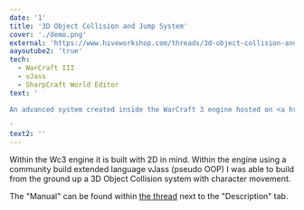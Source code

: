```yaml
---
date: '1'
title: '3D Object Collision and Jump System'
cover: './demo.png'
external: 'https://www.hiveworkshop.com/threads/3d-object-collision-and-jump-system-v0-7-0-0-beta.263598/'
aayoutube2: 'true'
tech:
  - WarCraft III
  - vJass
  - SharpCraft World Editor
text: '

An advanced system created inside the WarCraft 3 engine hosted on <a href="https://www.hiveworkshop.com/threads/3d-object-collision-and-jump-system-v0-7-0-0-beta.263598/">Hive Workshop</a> with a 5/5 star rating (9 ratings) and 800 downloads.

'
text2: ''
---
```


Within the Wc3 engine it is built with 2D in mind. Within the
engine using a community build extended language vJass (pseudo OOP)
I was able to build from the ground up a 3D Object Collision system with character movement.

The "Manual" can be found within [the thread](https://www.hiveworkshop.com/threads/3d-object-collision-and-jump-system-v0-7-0-0-beta.263598/) next to the "Description" tab.
